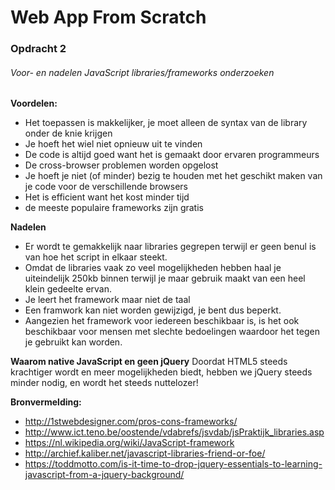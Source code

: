 # Web App From Scratch



### Opdracht 2
###### Voor- en nadelen JavaScript libraries/frameworks onderzoeken

**Voordelen:**
* Het toepassen is makkelijker, je moet alleen de syntax van de library onder de knie krijgen
* Je hoeft het wiel niet opnieuw uit te vinden
* De code is altijd goed want het is gemaakt door ervaren programmeurs
* De cross-browser problemen worden opgelost
* Je hoeft je niet (of minder) bezig te houden met het geschikt maken van je code voor de verschillende browsers
* Het is efficient want het kost minder tijd
* de meeste populaire frameworks zijn gratis


**Nadelen**
* Er wordt te gemakkelijk naar libraries gegrepen terwijl er geen benul is van hoe het script in elkaar steekt.
* Omdat de libraries vaak zo veel mogelijkheden hebben haal je uiteindelijk 250kb binnen terwijl je maar gebruik maakt van een heel klein gedeelte ervan.
* Je leert het framework maar niet de taal
* Een framwork kan niet worden gewijzigd, je bent dus beperkt.
* Aangezien het framework voor iedereen beschikbaar is, is het ook beschikbaar voor mensen met slechte bedoelingen waardoor het tegen je gebruikt kan worden.



**Waarom native JavaScript en geen jQuery**
Doordat HTML5 steeds krachtiger wordt en meer mogelijkheden biedt, hebben we jQuery steeds minder nodig, en wordt het steeds nuttelozer!





**Bronvermelding:**
* http://1stwebdesigner.com/pros-cons-frameworks/
* http://www.ict.teno.be/oostende/vdabrefs/jsvdab/jsPraktijk_libraries.asp
* https://nl.wikipedia.org/wiki/JavaScript-framework
* http://archief.kaliber.net/javascript-libraries-friend-or-foe/
* https://toddmotto.com/is-it-time-to-drop-jquery-essentials-to-learning-javascript-from-a-jquery-background/